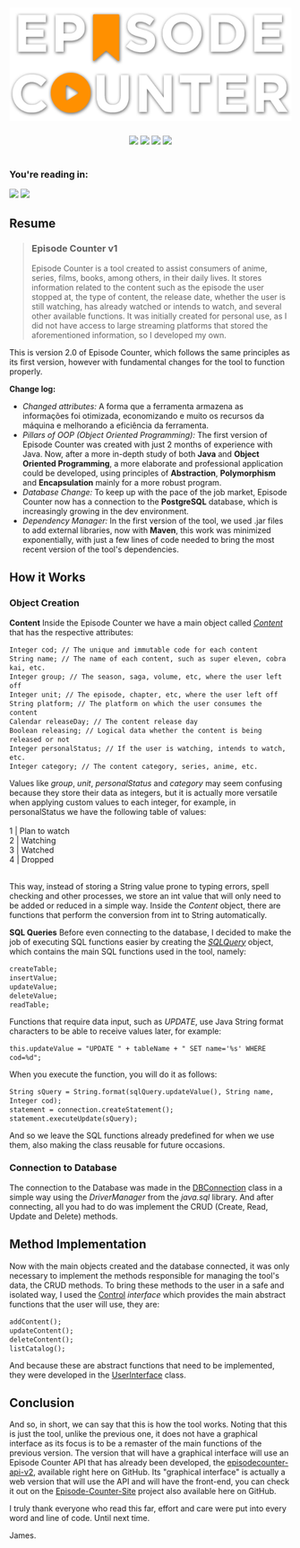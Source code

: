 <h1 width="100%" align="center">
  <center><img src="img/logo.png"/></center>
</h1>
<div class="badges" align="center">
  <img src="https://img.shields.io/static/v1?label=Language&labelColor=FF9C28&message=Java&color=F6F5F2&style=for-the-badge"/>
  <img src="https://img.shields.io/static/v1?label=Status&labelColor=FF9C28&message=Finished&color=F6F5F2&style=for-the-badge&logo=github"/>
  <img src="https://img.shields.io/static/v1?label=Version&labelColor=FF9C28&message=2.0.0&color=F6F5F2&style=for-the-badge&logo=vonage"/>
  <img src="https://img.shields.io/static/v1?label=License&labelColor=FF9C28&message=MIT&color=F6F5F2&style=for-the-badge&logo=perforce"/>
</div>
<br>
<div class="badges" align="left">
  <h3>You're reading in:</h3>
  <a href="https://github.com/jnbdotdev/Episode-Counter-v2/blob/master/README.md" target="_blank"><img src="https://img.shields.io/badge/English-FF9C28?style=for-the-badge"/></a>
  <a href="https://github.com/jnbdotdev/Episode-Counter-v2/blob/master/README-pt.md" target="_blank"><img src="https://img.shields.io/badge/PORTUGUESE-FFF?style=for-the-badge"/></a>
</div>
<h2 id="resume">Resume</h2>
<blockquote>
<h3 id="episode-counter-v1">Episode Counter v1</h3>
<p>Episode Counter is a tool created to assist consumers of anime, series, films, books, among others, in their daily lives. It stores information related to the content such as the episode the user stopped at, the type of content, the release date, whether the user is still watching, has already watched or intends to watch, and several other available functions.
It was initially created for personal use, as I did not have access to large streaming platforms that stored the aforementioned information, so I developed my own.</p>
</blockquote>
<p>This is version 2.0 of Episode Counter, which follows the same principles as its first version, however with fundamental changes for the tool to function properly.</p>
<p><strong>Change log:</strong></p>
<ul>
<li><em>Changed attributes:</em>
A forma que a ferramenta armazena as informações foi otimizada, economizando e muito os recursos da máquina e melhorando a eficiência da ferramenta.</li>
<li><em>Pillars of OOP (Object Oriented Programming):</em>
The first version of Episode Counter was created with just 2 months of experience with Java. Now, after a more in-depth study of both <strong>Java</strong> and <strong>Object Oriented Programming</strong>, a more elaborate and professional application could be developed, using principles of <strong>Abstraction</strong>, <strong>Polymorphism</strong> and <strong>Encapsulation</strong> mainly for a more robust program.</li>
<li><em>Database Change:</em>
To keep up with the pace of the job market, Episode Counter now has a connection to the <strong>PostgreSQL</strong> database, which is increasingly growing in the dev environment.</li>
<li><em>Dependency Manager:</em>
In the first version of the tool, we used .jar files to add external libraries, now with <strong>Maven</strong>, this work was minimized exponentially, with just a few lines of code needed to bring the most recent version of the tool&#39;s dependencies.</li>
</ul>
<h2 id="how-it-works">How it Works</h2>
<h3 id="object-creation">Object Creation</h3>
<p><strong>Content</strong>
Inside the Episode Counter we have a main object called <em><a href="https://github.com/jnbdotdev/Episode-Counter-v2/blob/master/src/main/java/com/jnb/models/Content.java">Content</a></em> that has the respective attributes:</p>
<pre><code><span class="hljs-built_in">Integer</span> cod; <span class="hljs-comment">// The unique and immutable code for each content</span>
<span class="hljs-built_in">String</span> name; <span class="hljs-comment">// The name of each content, such as super eleven, cobra kai, etc.</span>
<span class="hljs-built_in">Integer</span> <span class="hljs-keyword">group</span>; <span class="hljs-comment">// The season, saga, volume, etc, where the user left off</span>
<span class="hljs-built_in">Integer</span> unit; <span class="hljs-comment">// The episode, chapter, etc, where the user left off</span>
<span class="hljs-built_in">String</span> platform; <span class="hljs-comment">// The platform on which the user consumes the content</span>
Calendar releaseDay; <span class="hljs-comment">// The content release day</span>
<span class="hljs-built_in">Boolean</span> releasing; <span class="hljs-comment">// Logical data whether the content is being released or not</span>
<span class="hljs-built_in">Integer</span> personalStatus; <span class="hljs-comment">// If the user is watching, intends to watch, etc.</span>
<span class="hljs-built_in">Integer</span> category; <span class="hljs-comment">// The content category, series, anime, etc.</span>
</code></pre><p>Values ​​like <em>group</em>, <em>unit</em>, <em>personalStatus</em> and <em>category</em> may seem confusing because they store their data as integers, but it is actually more versatile when applying custom values ​​to each integer, for example, in personalStatus we have the following table of values:
<br><br>
1 | Plan to watch<br>
2 | Watching<br>
3 | Watched<br>
4 | Dropped<br>
<br>
</p>
<p>This way, instead of storing a String value prone to typing errors, spell checking and other processes, we store an int value that will only need to be added or reduced in a simple way.
Inside the <em>Content</em> object, there are functions that perform the conversion from int to String automatically.</p>
<p><strong>SQL Queries</strong>
Before even connecting to the database, I decided to make the job of executing SQL functions easier by creating the <em><a href="https://github.com/jnbdotdev/Episode-Counter-v2/blob/master/src/main/java/com/jnb/db/SQLQuery.java">SQLQuery</a></em> object, which contains the main SQL functions used in the tool, namely:</p>
<pre><code>createTable<span class="hljs-comment">;</span>
insertValue<span class="hljs-comment">;</span>
updateValue<span class="hljs-comment">;</span>
deleteValue<span class="hljs-comment">;</span>
readTable<span class="hljs-comment">;</span>
</code></pre><p>Functions that require data input, such as <em>UPDATE</em>, use Java String format characters to be able to receive values ​​later, for example:</p>
<pre><code>this.updateValue = "<span class="hljs-keyword">UPDATE</span> <span class="hljs-string">" + tableName + "</span> <span class="hljs-keyword">SET</span> <span class="hljs-keyword">name</span>=<span class="hljs-string">'%s'</span> <span class="hljs-keyword">WHERE</span> cod=%d<span class="hljs-string">";</span>
</code></pre><p>When you execute the function, you will do it as follows:</p>
<pre><code><span class="hljs-keyword">String</span> sQuery = <span class="hljs-keyword">String</span>.format(sqlQuery.updateValue(), <span class="hljs-keyword">String</span> <span class="hljs-keyword">name</span>, Integer cod);
statement = connection.createStatement();
statement.executeUpdate(sQuery);
</code></pre><p>And so we leave the SQL functions already predefined for when we use them, also making the class reusable for future occasions.</p>
<h3 id="connection-to-database">Connection to Database</h3>
<p>The connection to the Database was made in the <a href="https://github.com/jnbdotdev/Episode-Counter-v2/blob/master/src/main/java/com/jnb/db/connection/DBConnection.java">DBConnection</a> class in a simple way using the <em>DriverManager</em> from the <em>java.sql</em> library. And after connecting, all you had to do was implement the CRUD (Create, Read, Update and Delete) methods.</p>
<h2 id="method-implementation">Method Implementation</h2>
<p>Now with the main objects created and the database connected, it was only necessary to implement the methods responsible for managing the tool&#39;s data, the CRUD methods.
To bring these methods to the user in a safe and isolated way, I used the <a href="https://github.com/jnbdotdev/Episode-Counter-v2/blob/master/src/main/java/com/jnb/models/Control.java">Control</a> <em>interface</em> which provides the main abstract functions that the user will use, they are:</p>
<pre><code>addContent()<span class="hljs-comment">;</span>
updateContent()<span class="hljs-comment">;</span>
deleteContent()<span class="hljs-comment">;</span>
listCatalog()<span class="hljs-comment">;</span>
</code></pre><p>And because these are abstract functions that need to be implemented, they were developed in the <a href="https://github.com/jnbdotdev/Episode-Counter-v2/blob/master/src/main/java/com/jnb/models/UserInterface.java">UserInterface</a> class.</p>
<h2 id="conclusion">Conclusion</h2>
<p>And so, in short, we can say that this is how the tool works. Noting that this is just the tool, unlike the previous one, it does not have a graphical interface as its focus is to be a remaster of the main functions of the previous version.
The version that will have a graphical interface will use an Episode Counter API that has already been developed, the <a href="https://github.com/jnbdotdev/episodecounter-api-v2">episodecounter-api-v2</a>, available right here on GitHub. Its &quot;graphical interface&quot; is actually a web version that will use the API and will have the front-end, you can check it out on the <a href="https://github.com/jnbdotdev/Episode-Counter-Site">Episode-Counter-Site</a> project also available here on GitHub.</p>
<p>I truly thank everyone who read this far, effort and care were put into every word and line of code.
Until next time.</p>
<p>James.</p>
